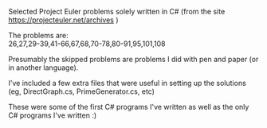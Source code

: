 Selected Project Euler problems solely written in C# (from the site https://projecteuler.net/archives )

The problems are:  
26,27,29-39,41-66,67,68,70-78,80-91,95,101,108

Presumably the skipped problems are problems I did with pen and paper (or in another language).

I've included a few extra files that were useful in setting up the solutions (eg, DirectGraph.cs, PrimeGenerator.cs, etc)

These were some of the first C# programs I've written as well as the only C# programs I've written :)